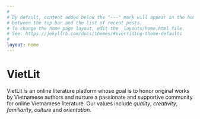 ```yaml
---
#
# By default, content added below the "---" mark will appear in the home page
# between the top bar and the list of recent posts.
# To change the home page layout, edit the _layouts/home.html file.
# See: https://jekyllrb.com/docs/themes/#overriding-theme-defaults
#
layout: home
---
```

# VietLit

VietLit is an online literature platform whose goal is to honor original works by Vietnamese authors and nurture a passionate and supportive community for online Vietnamese literature. Our values include *quality*, *creativity*, *familiarity*, *culture* and *orientation*.
